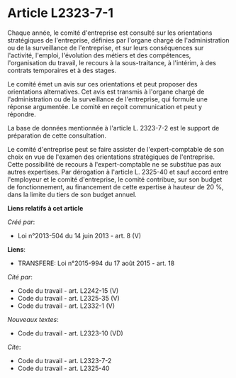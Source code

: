 # Article L2323-7-1

Chaque année, le comité d'entreprise est consulté sur les orientations stratégiques de l'entreprise, définies par l'organe
chargé de l'administration ou de la surveillance de l'entreprise, et sur leurs conséquences sur l'activité, l'emploi,
l'évolution des métiers et des compétences, l'organisation du travail, le recours à la sous-traitance, à l'intérim, à des
contrats temporaires et à des stages. 

Le comité émet un avis sur ces orientations et peut proposer des orientations alternatives. Cet avis est transmis à l'organe
chargé de l'administration ou de la surveillance de l'entreprise, qui formule une réponse argumentée. Le comité en reçoit
communication et peut y répondre. 

La base de données mentionnée à l'article L. 2323-7-2 est le support de préparation de cette consultation. 

Le comité d'entreprise peut se faire assister de l'expert-comptable de son choix en vue de l'examen des orientations
stratégiques de l'entreprise. Cette possibilité de recours à l'expert-comptable ne se substitue pas aux autres expertises.
Par dérogation à l'article L. 2325-40 et sauf accord entre l'employeur et le comité d'entreprise, le comité contribue, sur
son budget de fonctionnement, au financement de cette expertise à hauteur de 20 %, dans la limite du tiers de son budget
annuel.

**Liens relatifs à cet article**

_Créé par_:

  - Loi n°2013-504 du 14 juin 2013 - art. 8 (V)

**Liens**:

  - TRANSFERE: Loi n°2015-994 du 17 août 2015 - art. 18

_Cité par_:

  - Code du travail - art. L2242-15 (V)
  - Code du travail - art. L2325-35 (V)
  - Code du travail - art. L2332-1 (V)

_Nouveaux textes_:

  - Code du travail - art. L2323-10 (VD)

_Cite_:

  - Code du travail - art. L2323-7-2
  - Code du travail - art. L2325-40
